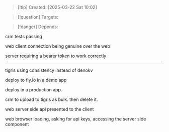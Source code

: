 
>[!tip] Created: [2025-03-22 Sat 10:02]

>[!question] Targets: 

>[!danger] Depends: 

crm tests passing

web client connection being genuine over the web

server requiring a bearer token to work correctly

---

tigris using consistency instead of denokv

deploy to fly.io in a demo app

deploy in a production app.

crm to upload to tigris as bulk.  then delete it.

web server side api presented to the client



web browser loading, asking for api keys, accessing the server side component